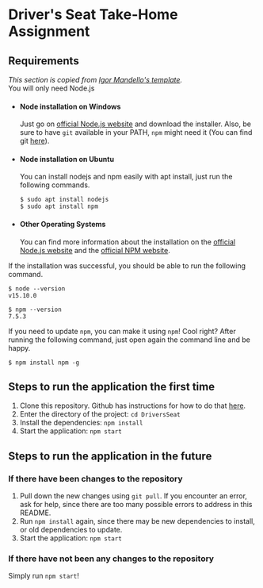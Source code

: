 # Driver's Seat Take-Home Assignment

## Requirements

_This section is copied from [Igor Mandello's template](https://gist.github.com/Igormandello/57d57ee9a9f32a5414009cbe191db432)._\
You will only need Node.js

- #### Node installation on Windows

  Just go on [official Node.js website](https://nodejs.org/) and download the installer.
Also, be sure to have `git` available in your PATH, `npm` might need it (You can find git [here](https://git-scm.com/)).

- #### Node installation on Ubuntu

  You can install nodejs and npm easily with apt install, just run the following commands.

      $ sudo apt install nodejs
      $ sudo apt install npm

- #### Other Operating Systems
  You can find more information about the installation on the [official Node.js website](https://nodejs.org/) and the [official NPM website](https://npmjs.org/).

If the installation was successful, you should be able to run the following command.

    $ node --version
    v15.10.0

    $ npm --version
    7.5.3

If you need to update `npm`, you can make it using `npm`! Cool right? After running the following command, just open again the command line and be happy.

    $ npm install npm -g

## Steps to run the application the first time
1. Clone this repository. Github has instructions for how to do that [here](https://docs.github.com/en/get-started/getting-started-with-git/about-remote-repositories).
1. Enter the directory of the project: `cd DriversSeat`
1. Install the dependencies:
`npm install`
1. Start the application: `npm start`

## Steps to run the application in the future
### If there have been changes to the repository
1. Pull down the new changes using `git pull`. If you encounter an error, ask for help, since there are too many possible errors to address in this README.
1. Run `npm install` again, since there may be new dependencies to install, or old dependencies to update.
1. Start the application: `npm start`

### If there have not been any changes to the repository
Simply run `npm start`!